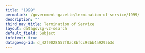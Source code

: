 ```yaml
---
title: "1999"
permalink: /government-gazette/termination-of-service/1999/
description: ""
third_nav_title: Termination of Service
layout: datagovsg-v2-search
default_field: Subject
infotext: true
datagovsg-id: d_42f9028557f0ac8bfcc93bb4a9295b3d
---
```

